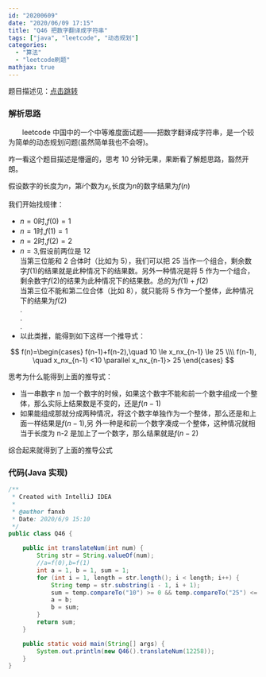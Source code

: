 ```yaml
---
id: "20200609"
date: "2020/06/09 17:15"
title: "Q46 把数字翻译成字符串"
tags: ["java", "leetcode", "动态规划"]
categories:
  - "算法"
  - "leetcode刷题"
mathjax: true
---
```


题目描述见：[点击跳转](https://leetcode-cn.com/problems/ba-shu-zi-fan-yi-cheng-zi-fu-chuan-lcof/)

### 解析思路

&emsp;&emsp;leetcode 中国中的一个中等难度面试题——把数字翻译成字符串，是一个较为简单的动态规划问题(虽然简单我也不会呀)。

咋一看这个题目描述是懵逼的，思考 10 分钟无果，果断看了解题思路，豁然开朗。

假设数字的长度为$n$，第$i$个数为$x_i$,长度为$n$的数字结果为$f(n)$

我们开始找规律：

<!-- more -->

- $n=0$时,$f(0)=1$
- $n=1$时,$f(1)=1$
- $n=2$时,$f(2)=2$
- $n=3$,假设前两位是 12  
  当第三位能和 2 合体时（比如为 5），我们可以把 25 当作一个组合，剩余数字$f(1)$的结果就是此种情况下的结果数。另外一种情况是将 5 作为一个组合，剩余数字$f(2)$的结果为此种情况下的结果数。总的为$f(1)+f(2)$  
  当第三位不能和第二位合体（比如 8），就只能将 5 作为一个整体，此种情况下的结果为$f(2)$  
  .  
  .  
  .
- 以此类推，能得到如下这样一个推导式：

$$
f(n)=\begin{cases}
f(n-1)+f(n-2),\quad 10 \le x_nx_{n-1} \le 25 \\\\
f(n-1), \quad x_nx_{n-1} <10 \parallel x_nx_{n-1}> 25
\end{cases}
$$

思考为什么能得到上面的推导式：

- 当一串数字 n 加一个数字的时候，如果这个数字不能和前一个数字组成一个整体，那么实际上结果数是不变的，还是$f(n-1)$
- 如果能组成那就分成两种情况，将这个数字单独作为一个整体，那么还是和上面一样结果是$f(n-1)$,另 外一种是和前一个数字凑成一个整体，这种情况就相当于长度为 n-2 是加上了一个数字，那么结果就是$f(n-2)$

综合起来就得到了上面的推导公式

### 代码(Java 实现)

```java
/**
 * Created with IntelliJ IDEA
 *
 * @author fanxb
 * Date: 2020/6/9 15:10
 */
public class Q46 {

    public int translateNum(int num) {
        String str = String.valueOf(num);
        //a=f(0),b=f(1)
        int a = 1, b = 1, sum = 1;
        for (int i = 1, length = str.length(); i < length; i++) {
            String temp = str.substring(i - 1, i + 1);
            sum = temp.compareTo("10") >= 0 && temp.compareTo("25") <= 0 ? a + b : b;
            a = b;
            b = sum;
        }
        return sum;
    }

    public static void main(String[] args) {
        System.out.println(new Q46().translateNum(12258));
    }
}
```

